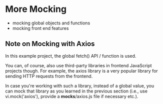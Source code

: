 # More Mocking
- mocking global objects and functions
- mocking front end features

## Note on Mocking with Axios
In this example project, the global fetch() API / function is used.

You can, of course, also use third-party libraries in frontend JavaScript projects though. For example, the axios library is a very popular library for sending HTTP requests from the frontend.

In case you're working with such a library, instead of a global value, you can mock that library as you learned in the previous section (i.e., use vi.mock('axios'), provide a __mocks__/axios.js file if necessary etc.).